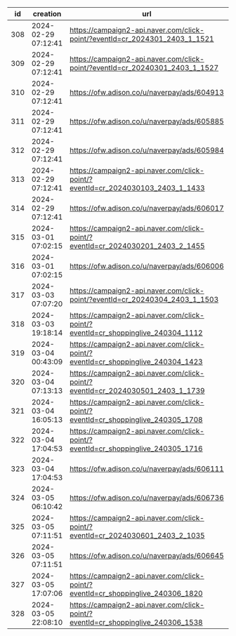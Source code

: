 | id  | creation            | url                                                                              | visit |
| --- | ------------------- | -------------------------------------------------------------------------------- | ----- |
| 308 | 2024-02-29 07:12:41 | https://campaign2-api.naver.com/click-point/?eventId=cr_2024301_2403_1_1521      |       |
| 309 | 2024-02-29 07:12:41 | https://campaign2-api.naver.com/click-point/?eventId=cr_20240301_2403_1_1527     |       |
| 310 | 2024-02-29 07:12:41 | https://ofw.adison.co/u/naverpay/ads/604913                                      |       |
| 311 | 2024-02-29 07:12:41 | https://ofw.adison.co/u/naverpay/ads/605885                                      |       |
| 312 | 2024-02-29 07:12:41 | https://ofw.adison.co/u/naverpay/ads/605984                                      |       |
| 313 | 2024-02-29 07:12:41 | https://campaign2-api.naver.com/click-point/?eventId=cr_2024030103_2403_1_1433   |       |
| 314 | 2024-02-29 07:12:41 | https://ofw.adison.co/u/naverpay/ads/606017                                      |       |
| 315 | 2024-03-01 07:02:15 | https://campaign2-api.naver.com/click-point/?eventId=cr_2024030201_2403_2_1455   |       |
| 316 | 2024-03-01 07:02:15 | https://ofw.adison.co/u/naverpay/ads/606006                                      |       |
| 317 | 2024-03-03 07:07:20 | https://campaign2-api.naver.com/click-point/?eventId=cr_20240304_2403_1_1503     |       |
| 318 | 2024-03-03 19:18:14 | https://campaign2-api.naver.com/click-point/?eventId=cr_shoppinglive_240304_1112 |       |
| 319 | 2024-03-04 00:43:09 | https://campaign2-api.naver.com/click-point/?eventId=cr_shoppinglive_240304_1423 |       |
| 320 | 2024-03-04 07:13:13 | https://campaign2-api.naver.com/click-point/?eventId=cr_2024030501_2403_1_1739   |       |
| 321 | 2024-03-04 16:05:13 | https://campaign2-api.naver.com/click-point/?eventId=cr_shoppinglive_240305_1708 |       |
| 322 | 2024-03-04 17:04:53 | https://campaign2-api.naver.com/click-point/?eventId=cr_shoppinglive_240305_1716 |       |
| 323 | 2024-03-04 17:04:53 | https://ofw.adison.co/u/naverpay/ads/606111                                      |       |
| 324 | 2024-03-05 06:10:42 | https://ofw.adison.co/u/naverpay/ads/606736                                      |       |
| 325 | 2024-03-05 07:11:51 | https://campaign2-api.naver.com/click-point/?eventId=cr_2024030601_2403_2_1035   |       |
| 326 | 2024-03-05 07:11:51 | https://ofw.adison.co/u/naverpay/ads/606645                                      |       |
| 327 | 2024-03-05 17:07:06 | https://campaign2-api.naver.com/click-point/?eventId=cr_shoppinglive_240306_1820 |       |
| 328 | 2024-03-05 22:08:10 | https://campaign2-api.naver.com/click-point/?eventId=cr_shoppinglive_240306_1538 |       |
